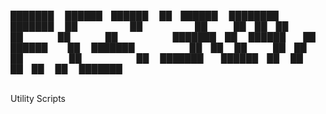 ███████  ██████ ██████  ██ ██████  ████████ ███████ 
██      ██      ██   ██ ██ ██   ██    ██    ██      
███████ ██      ██████  ██ ██████     ██    ███████ 
     ██ ██      ██   ██ ██ ██         ██         ██ 
███████  ██████ ██   ██ ██ ██         ██    ███████ 
                                                    

Utility Scripts
